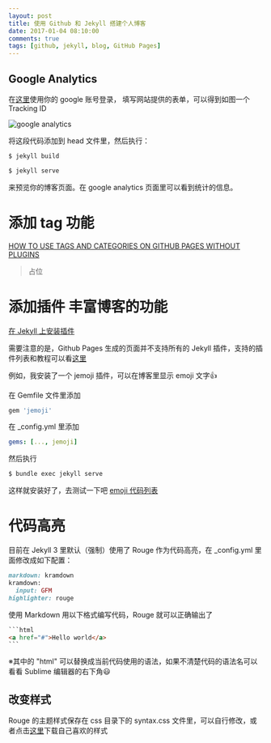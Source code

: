 ```yaml
---
layout: post
title: 使用 Github 和 Jekyll 搭建个人博客
date: 2017-01-04 08:10:00
comments: true
tags: [github, jekyll, blog, GitHub Pages]
---
```


<h2>Google Analytics</h2>

在<a href="https://www.google.com/analytics">这里</a>使用你的 google 账号登录，
填写网站提供的表单，可以得到如图一个 Tracking ID

<img src="{{ site.baseurl }}/img/ga.jpg" alt="google analytics">

将这段代码添加到 head 文件里，然后执行：

```bash
$ jekyll build
```

```bash
$ jekyll serve
```

来预览你的博客页面。在 google analytics 页面里可以看到统计的信息。

# 添加 tag 功能
<a href="http://www.minddust.com/post/tags-and-categories-on-github-pages/">HOW TO USE TAGS AND CATEGORIES ON GITHUB PAGES WITHOUT PLUGINS</a>
<blockquote>
	占位
</blockquote>

# 添加插件 丰富博客的功能

<a href="http://jekyllcn.com/docs/plugins/">在 Jekyll 上安装插件</a>

需要注意的是，Github Pages 生成的页面并不支持所有的 Jekyll 插件，支持的插件列表和教程可以看<a href="https://help.github.com/articles/adding-jekyll-plugins-to-a-github-pages-site/">这里</a>

例如，我安装了一个 jemoji 插件，可以在博客里显示 emoji 文字:+1:

在 Gemfile 文件里添加

```ruby
gem 'jemoji'
```

在 _config.yml 里添加

```yaml
gems: [..., jemoji]
```

然后执行

```bash
$ bundle exec jekyll serve
```

这样就安装好了，去测试一下吧
<a href="http://www.webpagefx.com/tools/emoji-cheat-sheet/">emoji 代码列表</a>

# 代码高亮

目前在 Jekyll 3 里默认（强制）使用了 Rouge 作为代码高亮，在 _config.yml 里面修改成如下配置：
```ruby
markdown: kramdown
kramdown:
  input: GFM
highlighter: rouge
```

使用 Markdown 用以下格式编写代码，Rouge 就可以正确输出了
```markdown
`​``html
<a href="#">Hello world</a>
`​``
```
※其中的 "html" 可以替换成当前代码使用的语法，如果不清楚代码的语法名可以看看 Sublime 编辑器的右下角:smiley:

## 改变样式

Rouge 的主题样式保存在 css 目录下的 syntax.css 文件里，可以自行修改，或者点击<a href="http://jwarby.github.io/jekyll-pygments-themes/languages/javascript.html">这里</a>下载自己喜欢的样式